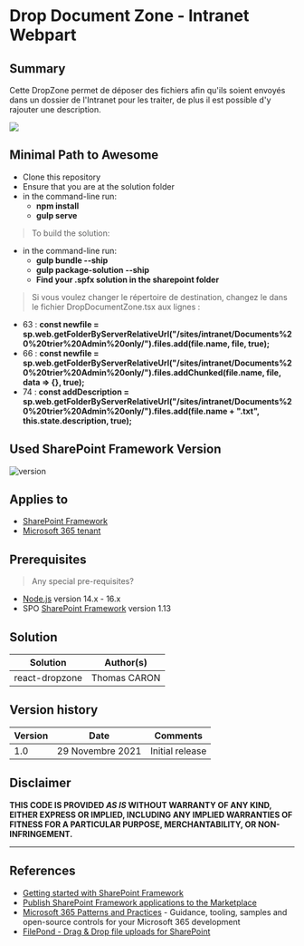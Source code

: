 # Drop Document Zone - Intranet Webpart

## Summary

Cette DropZone permet de déposer des fichiers afin qu'ils soient envoyés dans un dossier de l'Intranet pour les traiter, de plus il est possible d'y rajouter une description.

![](https://i.imgur.com/xyhtNcN.png)

## Minimal Path to Awesome

- Clone this repository
- Ensure that you are at the solution folder
- in the command-line run:
  - **npm install**
  - **gulp serve**

> To build the solution:
- in the command-line run:
  - **gulp bundle --ship**
  - **gulp package-solution --ship**
  - **Find your .spfx solution in the sharepoint folder**

> Si vous voulez changer le répertoire de destination, changez le dans le fichier DropDocumentZone.tsx aux lignes :
- 63 : **const newfile = sp.web.getFolderByServerRelativeUrl("/sites/intranet/Documents%20%20trier%20Admin%20only/").files.add(file.name, file, true);**
- 66 : **const newfile = sp.web.getFolderByServerRelativeUrl("/sites/intranet/Documents%20%20trier%20Admin%20only/").files.addChunked(file.name, file, data => {}, true);**
- 74 : **const addDescription = sp.web.getFolderByServerRelativeUrl("/sites/intranet/Documents%20%20trier%20Admin%20only/").files.add(file.name + ".txt", this.state.description, true);**

## Used SharePoint Framework Version

![version](https://img.shields.io/badge/version-1.13-green.svg)

## Applies to

- [SharePoint Framework](https://aka.ms/spfx)
- [Microsoft 365 tenant](https://docs.microsoft.com/en-us/sharepoint/dev/spfx/set-up-your-developer-tenant)

## Prerequisites

> Any special pre-requisites?
- [Node.js](https://nodejs.org/en/download/releases/) version 14.x - 16.x
- SPO [SharePoint Framework](https://aka.ms/spfx) version 1.13

## Solution

Solution|Author(s)
--------|---------
react-dropzone | Thomas CARON

## Version history

Version|Date|Comments
-------|----|--------
1.0|29 Novembre 2021 |Initial release

## Disclaimer

**THIS CODE IS PROVIDED *AS IS* WITHOUT WARRANTY OF ANY KIND, EITHER EXPRESS OR IMPLIED, INCLUDING ANY IMPLIED WARRANTIES OF FITNESS FOR A PARTICULAR PURPOSE, MERCHANTABILITY, OR NON-INFRINGEMENT.**

---

## References

- [Getting started with SharePoint Framework](https://docs.microsoft.com/en-us/sharepoint/dev/spfx/set-up-your-developer-tenant)
- [Publish SharePoint Framework applications to the Marketplace](https://docs.microsoft.com/en-us/sharepoint/dev/spfx/publish-to-marketplace-overview)
- [Microsoft 365 Patterns and Practices](https://aka.ms/m365pnp) - Guidance, tooling, samples and open-source controls for your Microsoft 365 development
- [FilePond - Drag & Drop file uploads for SharePoint](https://filepond.io/blog/filepond-drag-drop-file-uploads-for-sharepoint/)